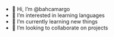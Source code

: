 - 👋 Hi, I’m @bahcamargo
- 👀 I’m interested in learning languages
- 🌱 I’m currently learning new things
- 💞️ I’m looking to collaborate on projects 

<!---
bahcamargo/bahcamargo is a ✨ special ✨ repository because its `README.md` (this file) appears on your GitHub profile.
You can click the Preview link to take a look at your changes.
--->
